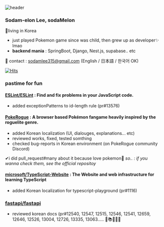 
![header](https://capsule-render.vercel.app/api?type=waving&height=200&text=Hi%20there,%20It's%20Sodam%20here&fontAlign=50&fontSize=60&fontAlignY=50&color=gradient)

### Sodam-elon Lee, sodaMelon
📍living in Korea

- just played Pokemon game since was child, then grew up as developer✨️ lmao
- **backend mania** : SpringBoot, Django, Nest.js, supabase.. etc


📧 contact : sodamlee315@gmail.com (English / 日本語 / 한국어 OK)
  
[![Hits](https://hits.seeyoufarm.com/api/count/incr/badge.svg?url=https%3A%2F%2Fgithub.com%2FsodaMelon%2Fhit-counter&count_bg=%2379C83D&title_bg=%23555555&icon=&icon_color=%23E7E7E7&title=hits&edge_flat=false)](https://hits.seeyoufarm.com)

### pastime for fun

#### [ESLint/ESLint](https://github.com/eslint/eslint) : Find and fix problems in your JavaScript code.
- added exceptionPatterns to id-length rule (pr#13576)

#### [PokeRogue](https://github.com/pagefaultgames/pokerogue) : A browser based Pokémon fangame heavily inspired by the roguelite genre.
- added Korean localization (UI, dialouges, explanations... etc)
- reviewed works, fixed, tested somthing
- checked bug-reports in Korean environment (on PokeRogue community Discord)
  
✔i did pull_request#many about it because love pokemon🥰
_so.. : if you wanna check them, see the official repositoy_

#### [microsoft/TypeScript-Website](https://github.com/microsoft/TypeScript-Website) : The Website and web infrastructure for learning TypeScript
- added Korean localization for typescript-playground (pr#1116)

### [fastapi/fastapi](https://github.com/fastapi/fastapi)
- reviewed korean docs (pr#12540, 12547, 12515, 12546, 12541, 12659, 12646, 12526, 13004, 12726, 13335, 13063..... 📝📚🙆🏻‍♀️
